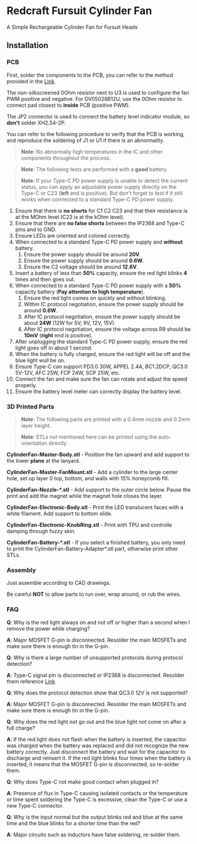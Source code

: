 # Redcraft Fursuit Cylinder Fan

A Simple Rechargeable Cylinder Fan for Fursuit Heads

## Installation

### PCB

First, solder the components to the PCB, you can refer to the method provided in the [Link](https://www.myredstone.top/archives/5215).

The non-silkscreened 0Ohm resistor next to U3 is used to configure the fan PWM positive and negative.
For DV05028B12U, use the 0Ohm resistor to connect pad closest to **inside** PCB (positive PWM).

The JP2 connector is used to connect the battery level indicator module, so **don't** solder XH2.54-2P.

You can refer to the following procedure to verify that the PCB is working, and reproduce the soldering of J1 or U1 if there is an abnormality.

> **Note**: No abnormally high temperatures in the IC and other components throughout the process.

> **Note**: The following tests are performed with a **good** battery.

> **Note**: If your Type-C PD power supply is unable to detect the current status, you can apply an adjustable power supply directly on the Type-C or C23 (**left** end is positive). But don't forget to test if it still works when connected to a standard Type-C PD power supply.

1. Ensure that there is **no shorts** for C1 C2 C23 and that their resistance is at the MOhm level (C23 is at the kOhm level).
2. Ensure that there are **no false shorts** between the IP2368 and Type-C pins and to GND.
3. Ensure LEDs are oriented and colored correctly.
4. When connected to a standard Type-C PD power supply and **without** battery.
    1. Ensure the power supply should be around **20V**.
	2. Ensure the power supply should be around **0.6W**.
	3. Ensure the C2 voltage should be around **12.6V**.
5. Insert a battery of less than **50%** capacity, ensure the red light blinks **4** times and then goes out.
6. When connected to a standard Type-C PD power supply with a **50%** capacity battery (**Pay attention to high temperature**).
	1. Ensure the red light comes on quickly and without blinking.
	2. Within IC protocol negotiation, ensure the power supply should be around **0.6W**.
	3. After IC protocol negotiation, ensure the power supply should be about **24W** (12W for 5V, 9V, 12V, 15V).
	4. After IC protocol negotiation, ensure the voltage across R9 should be **10mV** (**right** end is positive).
7. After unplugging the standard Type-C PD power supply, ensure the red light goes off in about 1 second.
8. When the battery is fully charged, ensure the red light will be off and the blue light wull be on.
9. Ensure Type-C can support PD3.0 30W, APPEL 2.4A, BC1.2DCP, QC3.0 5V-12V, AFC 25W, FCP 24W, SCP 25W, etc.
10. Connect the fan and make sure the fan can rotate and adjust the speed properly.
11. Ensure the battery level meter can correctly display the battery level.

### 3D Printed Parts

> **Note**: The following parts are printed with a 0.4mm nozzle and 0.2mm layer height.

> **Note**: STLs not mentioned here can be printed using the auto-orientation directly

**CylinderFan-Master-Body.stl** - Position the fan upward and add support to the lower **plane** at the lanyard.

**CylinderFan-Master-FanMount.stl** - Add a cylinder to the large center hole, set up layer 0 top, bottom, and walls with 15% honeycomb fill.

**CylinderFan-Nozzle-\*.stl** - Add support to the outer circle below. Pause the print and add the magnet while the magnet hole closes the layer.

**CylinderFan-Electronic-Body.stl** - Print the LED translucent faces with a white filament. Add support to bottom slide.

**CylinderFan-Electronic-KnobRing.stl** - Print with TPU and controlle damping through fuzzy skin.

**CylinderFan-Battery-\*.stl** - If you select a finished battery, you only need to print the CylinderFan-Battery-Adapter\*.stl part,  otherwise print other STLs.

### Assembly

Just assemble according to CAD drawings.

Be careful **NOT** to allow parts to run over, wrap around, or rub the wires.

### FAQ

**Q**: Why is the red light always on and not off or higher than a second when I remove the power while charging?

**A**: Major MOSFET G-pin is disconnected. Resolder the main MOSFETs and make sure there is enough tin in the G-pin.

**Q**: Why is there a large number of unsupported protocols during protocol detection?

**A**: Type-C signal pin is disconnected or IP2368 is disconnected. Resolder them reference [Link](https://www.myredstone.top/archives/5215).

**Q**: Why does the protocol detection show that QC3.0 12V is not supported?

**A**: Major MOSFET G-pin is disconnected. Resolder the main MOSFETs and make sure there is enough tin in the G-pin.

**Q**: Why does the red light not go out and the blue light not come on after a full charge?

**A**: If the red light does not flash when the battery is inserted, the capacitor was charged when the battery was replaced and did not recognize the new battery correctly. Just disconnect the battery and wait for the capacitor to discharge and reinsert it. If the red light blinks four times when the battery is inserted, it means that the MOSFET G-pin is disconnected, so re-solder them.

**Q**: Why does Type-C not make good contact when plugged in?

**A**: Presence of flux in Type-C causing isolated contacts or the temperature or time spent soldering the Type-C is excessive, clean the Type-C or use a new Type-C connector.

**Q**: Why is the input normal but the output blinks red and blue at the same time and the blue blinks for a shorter time than the red?

**A**: Major circuits such as inductors have false soldering, re-solder them.
